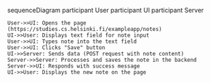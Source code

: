sequenceDiagram
    participant User
    participant UI
    participant Server

    User->>UI: Opens the page (https://studies.cs.helsinki.fi/exampleapp/notes)
    UI->>User: Displays text field for note input
    User->>UI: Types note into the text field
    User->>UI: Clicks "Save" button
    UI->>Server: Sends data (POST request with note content)
    Server->>Server: Processes and saves the note in the backend
    Server->>UI: Responds with success message
    UI->>User: Displays the new note on the page
